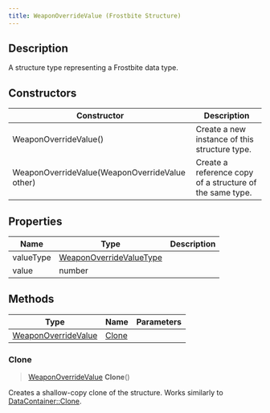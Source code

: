 ```yaml
---
title: WeaponOverrideValue (Frostbite Structure)
---
```

## Description

A structure type representing a Frostbite data type.

## Constructors

| Constructor                                    | Description                                              |
| ---------------------------------------------- | -------------------------------------------------------- |
| WeaponOverrideValue()                          | Create a new instance of this structure type.            |
| WeaponOverrideValue(WeaponOverrideValue other) | Create a reference copy of a structure of the same type. |

## Properties

| Name      | Type                                               | Description |
| --------- | -------------------------------------------------- | ----------- |
| valueType | [WeaponOverrideValueType](WeaponOverrideValueType) |             |
| value     | number                                             |             |

## Methods

| Type                                       | Name            | Parameters |
| ------------------------------------------ | --------------- | ---------- |
| [WeaponOverrideValue](WeaponOverrideValue) | [Clone](#clone) |            |

### Clone

> [WeaponOverrideValue](WeaponOverrideValue) **Clone**()

Creates a shallow-copy clone of the structure. Works similarly to [DataContainer::Clone](/vext/ref/cls/shr/datacontainer#clone).
